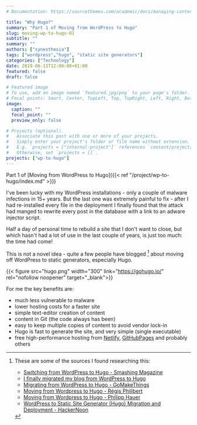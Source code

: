 ```yaml
---
# Documentation: https://sourcethemes.com/academic/docs/managing-content/

title: "Why Hugo?"
summary: "Part 1 of Moving from WordPress to Hugo"
slug: moving-wp-to-hugo-01
subtitle: ""
summary: ""
authors: ["synesthesia"]
tags: ["wordpress","hugo", "static site generators"]
categories: ["Technology"]
date: 2019-06-11T12:00:00+01:00
featured: false
draft: false

# Featured image
# To use, add an image named `featured.jpg/png` to your page's folder.
# Focal points: Smart, Center, TopLeft, Top, TopRight, Left, Right, BottomLeft, Bottom, BottomRight.
image:
  caption: ""
  focal_point: ""
  preview_only: false

# Projects (optional).
#   Associate this post with one or more of your projects.
#   Simply enter your project's folder or file name without extension.
#   E.g. `projects = ["internal-project"]` references `content/project/deep-learning/index.md`.
#   Otherwise, set `projects = []`.
projects: ["wp-to-hugo"]
---
```

Part 1 of [Moving from WordPress to Hugo]({{< ref "/project/wp-to-hugo/index.md" >}})
<!--more-->
I've been lucky with my WordPress installations - only a couple of malware infections in 15+ years. But the last one was extremely painful to fix - after I had re-installed every file in the deployment I finally found that the attack had manged to rewrite every post in the database with a link to an adware injector script.

Half a day of personal time to rebuild a site that I don't want to close, but which hasn't had a lot of use in the last couple of years, is just too much: the time had come!

This is not a novel idea - quite a few people have blogged [^1] about moving off WordPress to static generators, especially Hugo.  

 {{< figure src="hugo.png" width="300" link="https://gohugo.io/" rel="nofollow noopener" target="_blank">}}

For me the key benefits are:

* much less vulnerable to malware
* lower hosting costs for a faster site
* simple text-editor creation of content
* content in Git (the code always has been)
* easy to keep multiple copies of content to avoid vendor lock-in
* Hugo is fast to generate the site, and very simple (single executable)
* free high-performance hosting from [Netlify](https://www.netlify.com/), [GitHubPages](https://pages.github.com/) and probably others

[^1]: These are some of the sources I found researching this:
    
    * [Switching from WordPress to Hugo - Smashing Magazine](https://www.smashingmagazine.com/2019/05/switch-wordpress-hugo/)
    * [I finally migrated my blog from WordPress to Hugo](https://julienrenaux.fr/2019/02/14/from-wordpress-to-hugo/)
    * [Migrating from WordPress to Hugo - GoMakeThings](https://gomakethings.com/migrating-from-wordpress-to-hugo/)
    * [Moving from Wordpress to Hugo - R&eacute;gis Philibert](https://regisphilibert.com/blog/2019/01/from-wordpress-to-hugo-a-mindset-transition/)
    * [Moving from Wordpress to Hugo - Philipp Hauer](https://phauer.com/2017/moving-wordpress-hugo/)
    * [WordPress to Static Site Generator (Hugo) Migration and Deployment - HackerNoon](https://hackernoon.com/wordpress-to-static-site-generator-hugo-migration-and-deployment-788a69b93e66)



